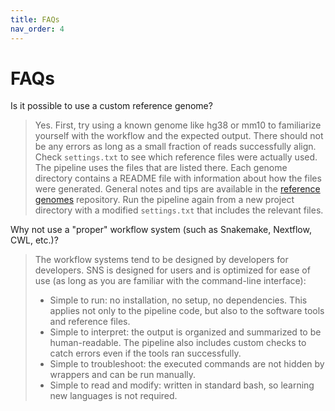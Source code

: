 ```yaml
---
title: FAQs
nav_order: 4
---
```


# FAQs

Is it possible to use a custom reference genome?

> Yes.
> First, try using a known genome like hg38 or mm10 to familiarize yourself with the workflow and the expected output.
> There should not be any errors as long as a small fraction of reads successfully align.
> Check `settings.txt` to see which reference files were actually used.
> The pipeline uses the files that are listed there.
> Each genome directory contains a README file with information about how the files were generated.
> General notes and tips are available in the [reference genomes](https://github.com/igordot/reference-genomes) repository.
> Run the pipeline again from a new project directory with a modified `settings.txt` that includes the relevant files.

Why not use a "proper" workflow system (such as Snakemake, Nextflow, CWL, etc.)?

> The workflow systems tend to be designed by developers for developers.
> SNS is designed for users and is optimized for ease of use (as long as you are familiar with the command-line interface):
> 
> * Simple to run: no installation, no setup, no dependencies.
> This applies not only to the pipeline code, but also to the software tools and reference files.
> * Simple to interpret: the output is organized and summarized to be human-readable.
> The pipeline also includes custom checks to catch errors even if the tools ran successfully.
> * Simple to troubleshoot: the executed commands are not hidden by wrappers and can be run manually.
> * Simple to read and modify: written in standard bash, so learning new languages is not required.
